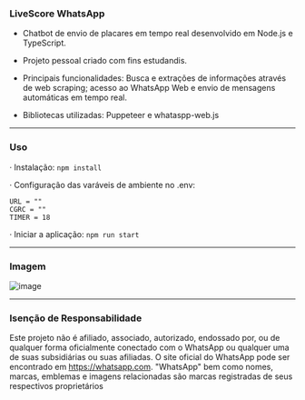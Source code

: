 ### LiveScore WhatsApp

- Chatbot de envio de placares em tempo real desenvolvido em Node.js e TypeScript.
- Projeto pessoal criado com fins estudandis.
- Principais funcionalidades: Busca e extrações de informações através de web scraping; acesso ao WhatsApp Web e envio de mensagens automáticas em tempo real.

- Bibliotecas utilizadas: Puppeteer e whataspp-web.js
___
### Uso

· Instalação: ```npm install```

· Configuração das varáveis de ambiente no .env:
```
URL = ""
CGRC = ""
TIMER = 18
```
· Iniciar a aplicação: ```npm run start```
___
### Imagem

![image](https://user-images.githubusercontent.com/80327029/163283101-7a6df134-45ab-4558-acf5-e297cb27876b.png)
___
### Isenção de Responsabilidade

Este projeto não é afiliado, associado, autorizado, endossado por, ou de qualquer forma oficialmente conectado com o WhatsApp ou qualquer uma de suas subsidiárias ou suas afiliadas. O site oficial do WhatsApp pode ser encontrado em https://whatsapp.com. "WhatsApp" bem como nomes, marcas, emblemas e imagens relacionadas são marcas registradas de seus respectivos proprietários
